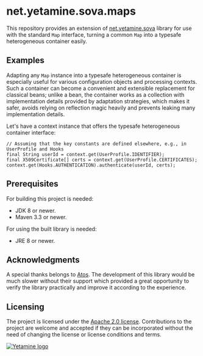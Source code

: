 # net.yetamine.sova.maps #

This repository provides an extension of [net.yetamine.sova](http://github.com/pdolezal/net.yetamine.sova) library for use with the standard `Map` interface, turning a common `Map` into a typesafe heterogeneous container easily.


## Examples ##

Adapting any `Map` instance into a typesafe heterogeneous container is especially useful for various configuration objects and processing contexts. Such a container can become a convenient and extensible replacement for classical beans; unlike a bean, the container works as a collection with implementation details provided by adaptation strategies, which makes it safer, avoids relying on reflection magic heavily and prevents leaking many implementation details.

Let's have a context instance that offers the typesafe heterogeneous container interface:

```{java}
// Assuming that the key constants are defined elsewhere, e.g., in UserProfile and Hooks
final String userId = context.get(UserProfile.IDENTIFIER);
final X509Certificate[] certs = context.get(UserProfile.CERTIFICATES);
context.get(Hooks.AUTHENTICATION).authenticate(userId, certs);
```


## Prerequisites ##

For building this project is needed:

* JDK 8 or newer.
* Maven 3.3 or newer.

For using the built library is needed:

* JRE 8 or newer.


## Acknowledgments ##

A special thanks belongs to [Atos](http://atos.net/). The development of this library would be much slower without their support which provided a great opportunity to verify the library practically and improve it according to the experience.


## Licensing ##

The project is licensed under the [Apache 2.0 license](http://www.apache.org/licenses/LICENSE-2.0). Contributions to the project are welcome and accepted if they can be incorporated without the need of changing the license or license conditions and terms.


[![Yetamine logo](http://petr.dolezal.matfyz.cz/files/Yetamine_small.svg "Our logo")](http://petr.dolezal.matfyz.cz/files/Yetamine_large.svg)
